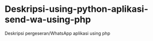 # Deskripsi-using-python-aplikasi-send-wa-using-php
Deskripsi pergeseran/WhatsApp aplikasi using php
